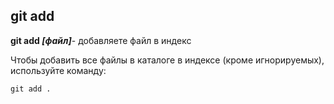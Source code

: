## git add

**git add *[файл]***- добавляете файл в индекс

Чтобы добавить все файлы в каталоге в индексе (кроме игнорируемых), используйте команду:

```bash=
git add .
```